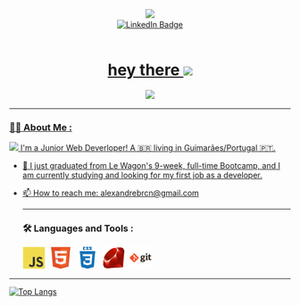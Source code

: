 <div id="header" align="center">
  <img src= "https://media.giphy.com/media/TFPdmm3rdzeZ0kP3zG/giphy-downsized.gif" width="150" />
  <div id="badges">
     <a href="https://www.linkedin.com/in/alexandre-muniz-de-almeida-48b87340/">
    <img src="https://img.shields.io/badge/LinkedIn-blue?style=for-the-badge&logo=linkedin&logoColor=white" alt="LinkedIn Badge"/>
</div>
  <img src="https://komarev.com/ghpvc/?username=alexandremdealmeida&style=flat-square&color=blue" alt=""/>
  <h1>
  hey there
  <img src="https://media.giphy.com/media/hvRJCLFzcasrR4ia7z/giphy.gif" width="30px"/>
</h1>
  <div align="center">
  <img src="https://media.giphy.com/media/HwBlFQZFcAoUcPHZdX/giphy.gif" width="100" />
</div>
</div>

  ---
  
### :man_technologist: About Me :
<img src="https://media.giphy.com/media/WUlplcMpOCEmTGBtBW/giphy.gif" width="30"> I'm a Junior Web Deverloper! A :brazil: living in Guimarães/Portugal 🇵🇹.
  
- :seedling: I just graduated from Le Wagon's 9-week, full-time Bootcamp, and I am currently  studying and looking for my first job as a developer.

- :mailbox: How to reach me: alexandrebrcn@gmail.com
  
  ---
  
  ### :hammer_and_wrench: Languages and Tools :
  
  <div>
  <img src="https://github.com/devicons/devicon/blob/master/icons/javascript/javascript-original.svg" title="JavaScript" alt="JavaScript" width="40" height="40"/>&nbsp;
      <img src="https://github.com/devicons/devicon/blob/master/icons/html5/html5-original.svg" title="HTML5" alt="HTML" width="40" height="40"/>&nbsp;
  <img src="https://github.com/devicons/devicon/blob/master/icons/css3/css3-plain-wordmark.svg"  title="CSS3" alt="CSS" width="40" height="40"/>&nbsp;
    <img src="https://github.com/devicons/devicon/blob/master/icons/ruby/ruby-original.svg"  title="Ruby" alt="Ruby" width="40" height="40"/>&nbsp;
       <img src="https://github.com/devicons/devicon/blob/master/icons/git/git-original-wordmark.svg" title="Git" **alt="Git" width="40" height="40"/>
</div>
  
  ---

[![Top Langs](https://github-readme-stats.vercel.app/api/top-langs/?username=alexandremdealmeida&layout=compact&theme=vision-friendly-dark)](https://github.com/anuraghazra/github-readme-stats)

  
